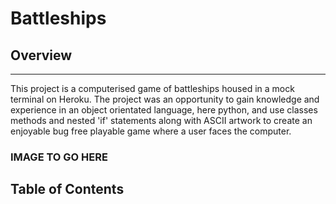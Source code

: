 # Battleships

## Overview 
---
This project is a computerised game of battleships housed in a mock terminal on Heroku. The project was an opportunity to gain knowledge and experience in an object orientated language, here python, and use classes methods and nested 'if' statements along with ASCII artwork to create an enjoyable bug free playable game where a user faces the computer.

### IMAGE TO GO HERE

## Table of Contents





